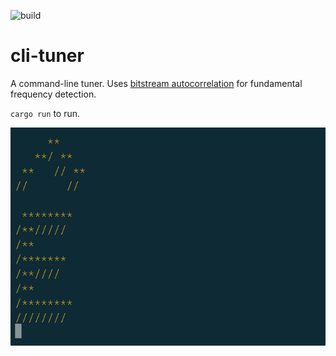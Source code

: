 ![build](https://github.com/davlum/cli-tuner/workflows/cli-tuner%20CI/badge.svg)

# cli-tuner

A command-line tuner. Uses [bitstream autocorrelation][bitstream] for 
fundamental frequency detection. 

`cargo run` to run.

![Example output](assets/example_output.png)

[bitstream]: <https://github.com/cycfi/bitstream_autocorrelation>
